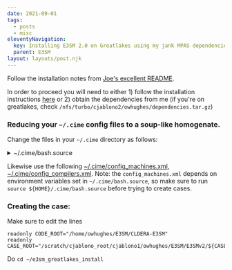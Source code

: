 ```yaml
---
date: 2021-09-01
tags:
  - posts
  - misc
eleventyNavigation:
  key: Installing E3SM 2.0 on Greatlakes using my jank MPAS dependencies
  parent: E3SM
layout: layouts/post.njk
---
```


Follow the installation notes from [Joe's excellent README](https://github.com/jhollowed/e3sm_greatlakes_install).



In order to proceed you will need to either 1) follow the installation instructions [here](https://open-lab-notebook.glitch.me/posts/installing-mpas/) or 2) obtain 
the dependencies from me (if you're on greatlakes, check `/nfs/turbo/cjablono2/owhughes/dependencies.tar.gz`)

### Reducing your `~/.cime` config files to a soup-like homogenate.

Change the files in your `~/.cime` directory as follows:

<details>
<summary> ~/.cime/bash.source</summary>
  
```
# from CJ CESM install instructions:
# https://docs.google.com/document/d/1VHEWx3Isxs7csE2tv1bxtTvBkUIVU_LK_jocxjxy1Tw/edit?usp=sharing

module load gcc/8.2.0
module load cmake/3.17.3

  
  
# Change these to suit your installation!
# ====================================================
# for E3SM
INPUT_NAME=inputData 
export MY_E3SM_ROOT=${PATH_TO_E3SM}/CLDERA-E3SM
export DIN_LOC_ROOT=${MY_E3SM_ROOT}/${INPUT_NAME}
export MY_E3SM_CASES=${PATH_TO_CASES}
export MY_SLURM_ACCOUNT=cjablono1
export MY_E3SM_SCRATCH=${PATH_TO_E3SM_SCRATCH}

# for jank dependencies
export DEPENDENCIES="${scratch}/dependencies"
# ====================================================


export PATH=${DEPENDENCIES}/mpich/bin:$PATH
export NETCDF_C_PATH=${DEPENDENCIES}/netcdf_c
export NETCDF_F_PATH=${DEPENDENCIES}/netcdf_fortran
export NETCDF_CPP_PATH=${DEPENDENCIES}/netcdf_cpp 
export PNETCDF_PATH=${DEPENDENCIES}/pnetcdf
export HDF5_PATH=${DEPENDENCIES}/hdf5
export ZLIB_PATH=${DEPENDENCIES}/zlib
export LD_LIBRARY_PATH="${PNETCDF_PATH}/lib:${NETCDF_C_PATH}/lib:${HDF5_PATH}/lib:${NETCDF_CPP_PATH}/lib:${NETCDF_F_PATH}/lib:${LD_LIBRARY_PATH}"

```
</details>


Likewise use the following [~/.cime/config_machines.xml](https://open-lab-notebook.glitch.me/posts/E3SM/config_machines/), [~/.cime/config_compilers.xml](https://open-lab-notebook.glitch.me/posts/E3SM/config_compilers/).
Note: the `config_machines.xml` depends on environment variables set in `~/.cime/bash.source`, so make sure
to run `source ${HOME}/.cime/bash.source` before trying to create cases.

### Creating the case:

Make sure to edit the lines 
```
readonly CODE_ROOT="/home/owhughes/E3SM/CLDERA-E3SM"
readonly CASE_ROOT="/scratch/cjablono_root/cjablono1/owhughes/E3SM/E3SMv2/${CASE_NAME}"
```

Do `cd ~/e3sm_greatlakes_install`

